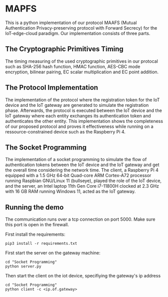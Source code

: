 # MAPFS
This is a python implementation of our protocol MAAFS (Mutual Authentication Privacy-preserving protocol with Forward Secrecy) for the IoT-edge-cloud paradigm. Our implementation consists of three parts.
## The Cryptographic Primitives Timing 
The timing measuring of the used cryptographic primitives in our protocal such as SHA-256 hash function, HMAC function, AES-CBC mode encryption, bilinear pairing, EC scalar multiplication and EC point addition.
## The Protocol Implementation
The implementation of the protocol where the registration token for the IoT device and the IoT gateway are generated to simulate the registration phase. Afterwards, the protocol is executed between the IoT device and the IoT gateway where each entity exchanges its authentication token and authenticates the other entity. This implementation shows the completeness of our proposed protocol and proves it effectiveness while running on a ressource-constrained device such as the Raspberry Pi 4. 
## The Socket Programming
The implementation of a socket programming to simulate the flow of authentication tokens between the IoT device and the IoT gateway and get the overall time considering the network time. The client, a Raspberry Pi 4 equipped with a 1.5 GHz 64-bit Quad-core ARM Cortex-A72 processor running Raspbian GNU/Linux 11 (bullseye), played the role of the IoT device, and the server, an Intel laptop 11th Gen Core i7-11800H clocked at 2.3 GHz with 16 GB RAM running Windows 11, acted as the IoT gateway.

## Running the demo

The communication runs over a tcp connection on port 5000. Make sure this port is open in the firewall.

First install the requirements:
```
pip3 install -r requirements.txt
```

First start the server on the gateway machine:
```
cd "Socket Programming"
python server.py
```

Then start the client on the iot device, specifiying the gateway's ip address
```
cd "Socket Programming"
python client -c <ip.of.gateway>
```


